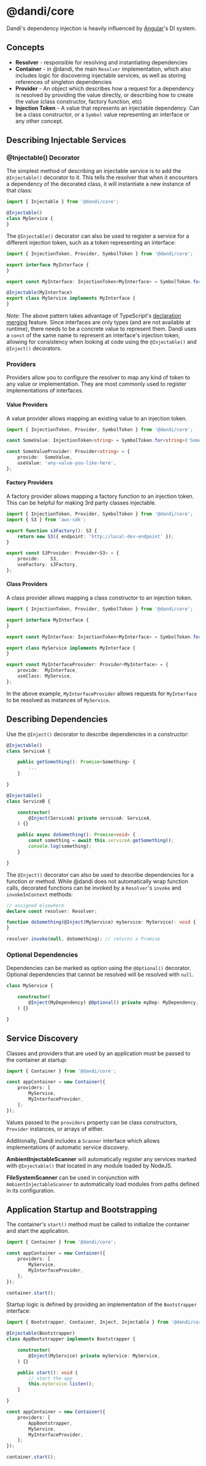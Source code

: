 # @dandi/core

Dandi's dependency injection is heavily influenced by [Angular](https://angular.io)'s
DI system.

## Concepts

* **Resolver** - responsible for resolving and instantiating dependencies
* **Container** - in @dandi, the main `Resolver` implementation, which
 also includes logic for discovering injectable services, as well as
 storing references of singleton dependencies
* **Provider** - An object which describes how a request for a dependency
 is resolved by providing the value directly, or describing how to create
 the value (class constructor, factory function, etc)
* **Injection Token** - A value that represents an injectable dependency.
 Can be a class constructor, or a `Symbol` value representing an
 interface or any other concept.

## Describing Injectable Services

### @Injectable() Decorator

The simplest method of describing an injectable service is to add the
 `@Injectable()` decorator to it. This tells the resolver that when it
 encounters a dependency of the decorated class, it will instantiate a
 new instance of that class:

```typescript
import { Injectable } from '@dandi/core';

@Injectable()
class MyService {
}
```

The `@Injectable()` decorator can also be used to register a service for
a different injection token, such as a token representing an interface:

```typescript
import { InjectionToken, Provider, SymbolToken } from '@dandi/core';

export interface MyInterface {
}

export const MyInterface: InjectionToken<MyInterface> = SymbolToken.for<MyInterface>('MyInterface');

@Injectable(MyInterface)
export class MyService implements MyInterface {
}
```

*Note:* The above pattern takes advantage of TypeScript's [declaration
 merging](https://www.typescriptlang.org/docs/handbook/declaration-merging.html)
 feature. Since interfaces are only types (and are not available
 at runtime), there needs to be a concrete value to represent them.
 Dandi uses a `const` of the same name to represent an interface's
 injection token, allowing for consistency when looking at code using
 the `@Injectable()` and `@Inject()` decorators.

### Providers

Providers allow you to configure the resolver to map any kind of token
to any value or implementation. They are most commonly used to register
implementations of interfaces.

#### Value Providers

A value provider allows mapping an existing value to an injection token.

```typescript
import { InjectionToken, Provider, SymbolToken } from '@dandi/core';

const SomeValue: InjectionToken<string> = SymbolToken.for<string>('SomeValue');

const SomeValueProvider: Provider<string> = {
    provide:  SomeValue,
    useValue: 'any-value-you-like-here',
};
```

#### Factory Providers

A factory provider allows mapping a factory function to an injection
 token. This can be helpful for making 3rd party classes injectable.

```typescript
import { InjectionToken, Provider, SymbolToken } from '@dandi/core';
import { S3 } from 'aws-sdk';

export function s3Factory(): S3 {
    return new S3({ endpoint: 'http://local-dev-endpoint' });
}

export const S3Provider: Provider<S3> = {
    provide:    S3,
    useFactory: s3Factory,
};
```

#### Class Providers

A class provider allows mapping a class constructor to an injection token.

```typescript
import { InjectionToken, Provider, SymbolToken } from '@dandi/core';

export interface MyInterface {
}

export const MyInterface: InjectionToken<MyInterface> = SymbolToken.for<MyInterface>('MyInterface');

export class MyService implements MyInterface {
}

export const MyInterfaceProvider: Provider<MyInterface> = {
    provide:  MyInterface,
    useClass: MyService,
};
```

In the above example, `MyInterfaceProvider` allows requests for
`MyInterface` to be resolved as instances of `MyService`.

## Describing Dependencies

Use the `@Inject()` decorator to describe dependencies in a constructor:

```typescript
@Injectable()
class ServiceA {

    public getSomething(): Promise<Something> {
        ...
    }

}

@Injectable()
class ServiceB {

    constructor(
        @Inject(ServiceA) private serviceA: ServiceA,
    ) {}

    public async doSomething(): Promise<void> {
        const something = await this.serviceA.getSomething();
        console.log(something);
    }

}
```

The `@Inject()` decorator can also be used to describe dependencies for
a function or method. While @dandi does not automatically wrap function
calls, decorated functions can be invoked by a `Resolver`'s `invoke` and
`invokeInContext` methods:

```typescript
// assigned elsewhere
declare const resolver: Resolver;

function doSomething(@Inject(MyService) myService: MyService): void {
}

resolver.invoke(null, doSomething); // returns a Promise
```

### Optional Dependencies

Dependencies can be marked as option using the `@Optional()` decorator.
 Optional dependencies that cannot be resolved will be resolved with
 `null`.

```typescript
class MyService {

    constructor(
        @Inject(MyDependency) @Optional() private myDep: MyDependency,
    ) {}

}
```

## Service Discovery

Classes and providers that are used by an application must be passed to
the container at startup:

```typescript
import { Container } from '@dandi/core';

const appContainer = new Container({
    providers: [
        MyService,
        MyInterfaceProvider,
    ];
});
```

Values passed to the `providers` property can be class constructors,
`Provider` instances, or arrays of either.

Additionally, Dandi includes a `Scanner` interface which allows implementations
of automatic service discovery.

**AmbientInjectableScanner** will automatically register any services
marked with `@Injectable()` that located in any module loaded by NodeJS.

**FileSystemScanner** can be used in conjunction with
 `AmbientInjectableScanner` to automatically load modules from paths
 defined in its configuration.

## Application Startup and Bootstrapping

The container's `start()` method must be called to initialize the
container and start the application.

```typescript
import { Container } from '@dandi/core';

const appContainer = new Container({
    providers: [
        MyService,
        MyInterfaceProvider,
    ];
});

container.start();
```

Startup logic is defined by providing an implementation of the
`Bootstrapper` interface:

```typescript
import { Bootstrapper, Container, Inject, Injectable } from '@dandi/core';

@Injectable(Bootstrapper)
class AppBootstrapper implements Bootstrapper {

    constructor(
        @Inject(MyService) private myService: MyService,
    ) {}

    public start(): void {
        // start the app
        this.myService.listen();
    }

}

const appContainer = new Container({
    providers: [
        AppBootstrapper,
        MyService,
        MyInterfaceProvider,
    ];
});

container.start();
```
